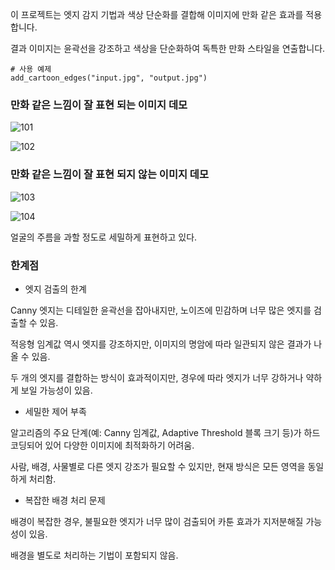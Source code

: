 이 프로젝트는 엣지 감지 기법과 색상 단순화를 결합해 이미지에 만화 같은 효과를 적용합니다. 

결과 이미지는 윤곽선을 강조하고 색상을 단순화하여 독특한 만화 스타일을 연출합니다.

```
# 사용 예제
add_cartoon_edges("input.jpg", "output.jpg")
```

### 만화 같은 느낌이 잘 표현 되는 이미지 데모

![101](https://github.com/user-attachments/assets/3a374473-0edc-4fe0-a571-477ebf9f70fd)

![102](https://github.com/user-attachments/assets/a99a9428-8d05-4c7d-a35b-918bb2145c19)


### 만화 같은 느낌이 잘 표현 되지 않는 이미지 데모

![103](https://github.com/user-attachments/assets/fd0c7187-3919-454e-a02d-c4550542c004)

![104](https://github.com/user-attachments/assets/d49bc589-a813-49a0-9aea-60015aca6d6a)

얼굴의 주름을 과할 정도로 세밀하게 표현하고 있다.

### 한계점

- 엣지 검출의 한계

Canny 엣지는 디테일한 윤곽선을 잡아내지만, 노이즈에 민감하며 너무 많은 엣지를 검출할 수 있음.

적응형 임계값 역시 엣지를 강조하지만, 이미지의 명암에 따라 일관되지 않은 결과가 나올 수 있음.

두 개의 엣지를 결합하는 방식이 효과적이지만, 경우에 따라 엣지가 너무 강하거나 약하게 보일 가능성이 있음.

- 세밀한 제어 부족

알고리즘의 주요 단계(예: Canny 임계값, Adaptive Threshold 블록 크기 등)가 하드코딩되어 있어 다양한 이미지에 최적화하기 어려움.

사람, 배경, 사물별로 다른 엣지 강조가 필요할 수 있지만, 현재 방식은 모든 영역을 동일하게 처리함.

- 복잡한 배경 처리 문제

배경이 복잡한 경우, 불필요한 엣지가 너무 많이 검출되어 카툰 효과가 지저분해질 가능성이 있음.

배경을 별도로 처리하는 기법이 포함되지 않음.

